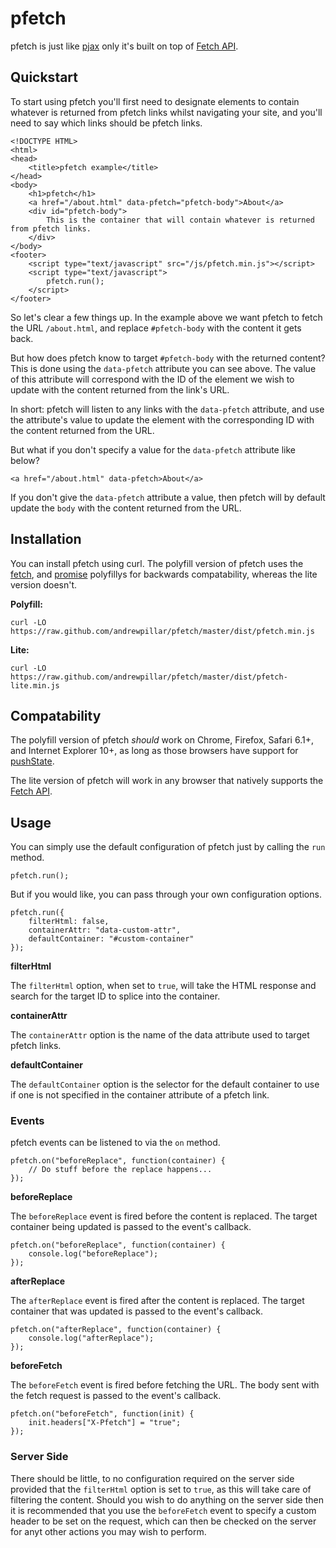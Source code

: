 # pfetch

pfetch is just like [pjax](https://github.com/defunkt/jquery-pjax) only it's built on top of [Fetch API](https://developer.mozilla.org/en/docs/Web/API/Fetch_API).

## Quickstart

To start using pfetch you'll first need to designate elements to contain whatever is returned from pfetch links whilst navigating your site, and you'll need to say which links should be pfetch links.

    <!DOCTYPE HTML>
	<html>
	<head>
	    <title>pfetch example</title>
	</head>
	<body>
	    <h1>pfetch</h1>
        <a href="/about.html" data-pfetch="pfetch-body">About</a>
        <div id="pfetch-body">
            This is the container that will contain whatever is returned from pfetch links.
        </div>
    </body>
    <footer>
        <script type="text/javascript" src="/js/pfetch.min.js"></script>
        <script type="text/javascript">
            pfetch.run();
        </script>
    </footer>

So let's clear a few things up. In the example above we want pfetch to fetch the URL `/about.html`, and replace `#pfetch-body` with the content it gets back.

But how does pfetch know to target `#pfetch-body` with the returned content? This is done using the `data-pfetch` attribute you can see above. The value of this attribute will correspond with the ID of the element we wish to update with the content returned from the link's URL.

In short: pfetch will listen to any links with the `data-pfetch` attribute, and use the attribute's value to update the element with the corresponding ID with the content returned from the URL.

But what if you don't specify a value for the `data-pfetch` attribute like below?

    <a href="/about.html" data-pfetch>About</a>

If you don't give the `data-pfetch` attribute a value, then pfetch will by default update the `body` with the content returned from the URL.

## Installation

You can install pfetch using curl. The polyfill version of pfetch uses the [fetch](https://github.com/github/fetch), and [promise](https://github.com/taylorhakes/promise-polyfill) polyfillys for backwards compatability, whereas the lite version doesn't.

**Polyfill:**

    curl -LO https://raw.github.com/andrewpillar/pfetch/master/dist/pfetch.min.js

**Lite:**

    curl -LO https://raw.github.com/andrewpillar/pfetch/master/dist/pfetch-lite.min.js

## Compatability

The polyfill version of pfetch *should* work on Chrome, Firefox, Safari 6.1+, and Internet Explorer 10+, as long as those browsers have support for [pushState](http://caniuse.com/#search=pushstate).

The lite version of pfetch will work in any browser that natively supports the [Fetch API](http://caniuse.com/#search=fetch).

## Usage

You can simply use the default configuration of pfetch just by calling the `run` method.

    pfetch.run();

But if you would like, you can pass through your own configuration options.

    pfetch.run({
	    filterHtml: false,
		containerAttr: "data-custom-attr",
		defaultContainer: "#custom-container"
	});

**filterHtml**

The `filterHtml` option, when set to `true`, will take the HTML response and search for the target ID to splice into the container.

**containerAttr**

The `containerAttr` option is the name of the data attribute used to target pfetch links.

**defaultContainer**

The `defaultContainer` option is the selector for the default container to use if one is not specified in the container attribute of a pfetch link.

### Events

pfetch events can be listened to via the `on` method.

    pfetch.on("beforeReplace", function(container) {
		// Do stuff before the replace happens...
	});

**beforeReplace**

The `beforeReplace` event is fired before the content is replaced. The target container being updated is passed to the event's callback.

    pfetch.on("beforeReplace", function(container) {
		console.log("beforeReplace");
	});

**afterReplace**

The `afterReplace` event is fired after the content is replaced. The target container that was updated is passed to the event's callback.

    pfetch.on("afterReplace", function(container) {
		console.log("afterReplace");
	});

**beforeFetch**

The `beforeFetch` event is fired before fetching the URL. The body sent with the fetch request is passed to the event's callback.

    pfetch.on("beforeFetch", function(init) {
		init.headers["X-Pfetch"] = "true";
	});

### Server Side

There should be little, to no configuration required on the server side provided that the `filterHtml` option is set to `true`, as this will take care of filtering the content. Should you wish to do anything on the server side then it is recommended that you use the `beforeFetch` event to specify a custom header to be set on the request, which can then be checked on the server for anyt other actions you may wish to perform.
